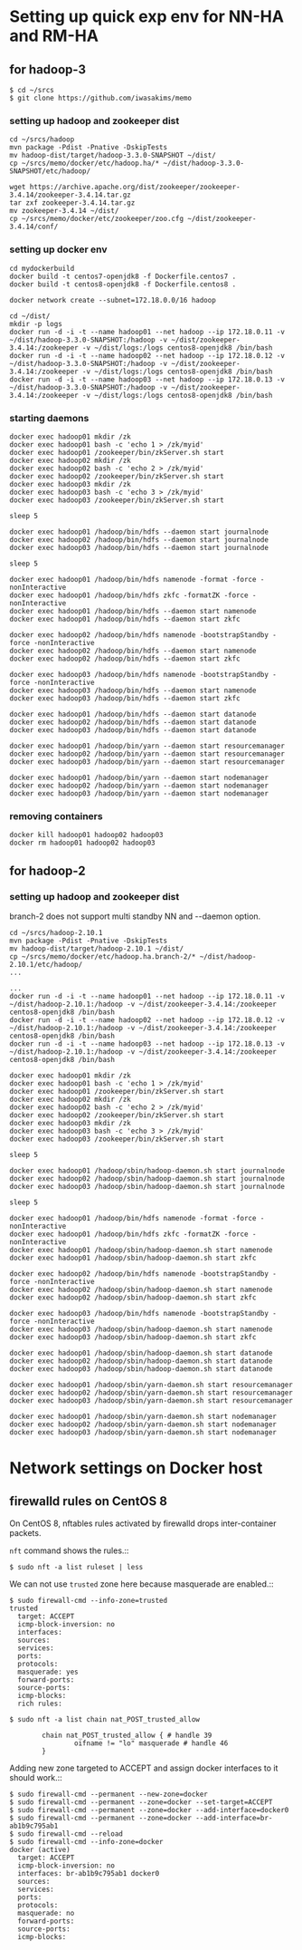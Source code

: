 Setting up quick exp env for NN-HA and RM-HA
============================================

for hadoop-3
------------

````
$ cd ~/srcs
$ git clone https://github.com/iwasakims/memo
````

### setting up hadoop and zookeeper dist

````
cd ~/srcs/hadoop
mvn package -Pdist -Pnative -DskipTests
mv hadoop-dist/target/hadoop-3.3.0-SNAPSHOT ~/dist/
cp ~/srcs/memo/docker/etc/hadoop.ha/* ~/dist/hadoop-3.3.0-SNAPSHOT/etc/hadoop/

wget https://archive.apache.org/dist/zookeeper/zookeeper-3.4.14/zookeeper-3.4.14.tar.gz
tar zxf zookeeper-3.4.14.tar.gz
mv zookeeper-3.4.14 ~/dist/
cp ~/srcs/memo/docker/etc/zookeeper/zoo.cfg ~/dist/zookeeper-3.4.14/conf/
````

### setting up docker env

```
cd mydockerbuild
docker build -t centos7-openjdk8 -f Dockerfile.centos7 .
docker build -t centos8-openjdk8 -f Dockerfile.centos8 .

docker network create --subnet=172.18.0.0/16 hadoop

cd ~/dist/
mkdir -p logs
docker run -d -i -t --name hadoop01 --net hadoop --ip 172.18.0.11 -v ~/dist/hadoop-3.3.0-SNAPSHOT:/hadoop -v ~/dist/zookeeper-3.4.14:/zookeeper -v ~/dist/logs:/logs centos8-openjdk8 /bin/bash
docker run -d -i -t --name hadoop02 --net hadoop --ip 172.18.0.12 -v ~/dist/hadoop-3.3.0-SNAPSHOT:/hadoop -v ~/dist/zookeeper-3.4.14:/zookeeper -v ~/dist/logs:/logs centos8-openjdk8 /bin/bash
docker run -d -i -t --name hadoop03 --net hadoop --ip 172.18.0.13 -v ~/dist/hadoop-3.3.0-SNAPSHOT:/hadoop -v ~/dist/zookeeper-3.4.14:/zookeeper -v ~/dist/logs:/logs centos8-openjdk8 /bin/bash
```

### starting daemons

```
docker exec hadoop01 mkdir /zk
docker exec hadoop01 bash -c 'echo 1 > /zk/myid'
docker exec hadoop01 /zookeeper/bin/zkServer.sh start
docker exec hadoop02 mkdir /zk
docker exec hadoop02 bash -c 'echo 2 > /zk/myid'
docker exec hadoop02 /zookeeper/bin/zkServer.sh start
docker exec hadoop03 mkdir /zk
docker exec hadoop03 bash -c 'echo 3 > /zk/myid'
docker exec hadoop03 /zookeeper/bin/zkServer.sh start

sleep 5

docker exec hadoop01 /hadoop/bin/hdfs --daemon start journalnode
docker exec hadoop02 /hadoop/bin/hdfs --daemon start journalnode
docker exec hadoop03 /hadoop/bin/hdfs --daemon start journalnode

sleep 5

docker exec hadoop01 /hadoop/bin/hdfs namenode -format -force -nonInteractive
docker exec hadoop01 /hadoop/bin/hdfs zkfc -formatZK -force -nonInteractive
docker exec hadoop01 /hadoop/bin/hdfs --daemon start namenode
docker exec hadoop01 /hadoop/bin/hdfs --daemon start zkfc

docker exec hadoop02 /hadoop/bin/hdfs namenode -bootstrapStandby -force -nonInteractive
docker exec hadoop02 /hadoop/bin/hdfs --daemon start namenode
docker exec hadoop02 /hadoop/bin/hdfs --daemon start zkfc

docker exec hadoop03 /hadoop/bin/hdfs namenode -bootstrapStandby -force -nonInteractive
docker exec hadoop03 /hadoop/bin/hdfs --daemon start namenode
docker exec hadoop03 /hadoop/bin/hdfs --daemon start zkfc

docker exec hadoop01 /hadoop/bin/hdfs --daemon start datanode
docker exec hadoop02 /hadoop/bin/hdfs --daemon start datanode
docker exec hadoop03 /hadoop/bin/hdfs --daemon start datanode

docker exec hadoop01 /hadoop/bin/yarn --daemon start resourcemanager
docker exec hadoop02 /hadoop/bin/yarn --daemon start resourcemanager
docker exec hadoop03 /hadoop/bin/yarn --daemon start resourcemanager

docker exec hadoop01 /hadoop/bin/yarn --daemon start nodemanager
docker exec hadoop02 /hadoop/bin/yarn --daemon start nodemanager
docker exec hadoop03 /hadoop/bin/yarn --daemon start nodemanager
```

### removing containers

```
docker kill hadoop01 hadoop02 hadoop03
docker rm hadoop01 hadoop02 hadoop03
```


for hadoop-2
------------

### setting up hadoop and zookeeper dist

branch-2 does not support multi standby NN and --daemon option.

````
cd ~/srcs/hadoop-2.10.1
mvn package -Pdist -Pnative -DskipTests
mv hadoop-dist/target/hadoop-2.10.1 ~/dist/
cp ~/srcs/memo/docker/etc/hadoop.ha.branch-2/* ~/dist/hadoop-2.10.1/etc/hadoop/
...
````


````
...
docker run -d -i -t --name hadoop01 --net hadoop --ip 172.18.0.11 -v ~/dist/hadoop-2.10.1:/hadoop -v ~/dist/zookeeper-3.4.14:/zookeeper centos8-openjdk8 /bin/bash
docker run -d -i -t --name hadoop02 --net hadoop --ip 172.18.0.12 -v ~/dist/hadoop-2.10.1:/hadoop -v ~/dist/zookeeper-3.4.14:/zookeeper centos8-openjdk8 /bin/bash
docker run -d -i -t --name hadoop03 --net hadoop --ip 172.18.0.13 -v ~/dist/hadoop-2.10.1:/hadoop -v ~/dist/zookeeper-3.4.14:/zookeeper centos8-openjdk8 /bin/bash
````

````
docker exec hadoop01 mkdir /zk
docker exec hadoop01 bash -c 'echo 1 > /zk/myid'
docker exec hadoop01 /zookeeper/bin/zkServer.sh start
docker exec hadoop02 mkdir /zk
docker exec hadoop02 bash -c 'echo 2 > /zk/myid'
docker exec hadoop02 /zookeeper/bin/zkServer.sh start
docker exec hadoop03 mkdir /zk
docker exec hadoop03 bash -c 'echo 3 > /zk/myid'
docker exec hadoop03 /zookeeper/bin/zkServer.sh start

sleep 5

docker exec hadoop01 /hadoop/sbin/hadoop-daemon.sh start journalnode
docker exec hadoop02 /hadoop/sbin/hadoop-daemon.sh start journalnode
docker exec hadoop03 /hadoop/sbin/hadoop-daemon.sh start journalnode

sleep 5

docker exec hadoop01 /hadoop/bin/hdfs namenode -format -force -nonInteractive
docker exec hadoop01 /hadoop/bin/hdfs zkfc -formatZK -force -nonInteractive
docker exec hadoop01 /hadoop/sbin/hadoop-daemon.sh start namenode
docker exec hadoop01 /hadoop/sbin/hadoop-daemon.sh start zkfc

docker exec hadoop02 /hadoop/bin/hdfs namenode -bootstrapStandby -force -nonInteractive
docker exec hadoop02 /hadoop/sbin/hadoop-daemon.sh start namenode
docker exec hadoop02 /hadoop/sbin/hadoop-daemon.sh start zkfc

docker exec hadoop03 /hadoop/bin/hdfs namenode -bootstrapStandby -force -nonInteractive
docker exec hadoop03 /hadoop/sbin/hadoop-daemon.sh start namenode
docker exec hadoop03 /hadoop/sbin/hadoop-daemon.sh start zkfc

docker exec hadoop01 /hadoop/sbin/hadoop-daemon.sh start datanode
docker exec hadoop02 /hadoop/sbin/hadoop-daemon.sh start datanode
docker exec hadoop03 /hadoop/sbin/hadoop-daemon.sh start datanode

docker exec hadoop01 /hadoop/sbin/yarn-daemon.sh start resourcemanager
docker exec hadoop02 /hadoop/sbin/yarn-daemon.sh start resourcemanager
docker exec hadoop03 /hadoop/sbin/yarn-daemon.sh start resourcemanager

docker exec hadoop01 /hadoop/sbin/yarn-daemon.sh start nodemanager
docker exec hadoop02 /hadoop/sbin/yarn-daemon.sh start nodemanager
docker exec hadoop03 /hadoop/sbin/yarn-daemon.sh start nodemanager
````


Network settings on Docker host
===============================

firewalld rules on CentOS 8
---------------------------

On CentOS 8, nftables rules activated by firewalld drops inter-container packets.

`nft` command shows the rules.::

    $ sudo nft -a list ruleset | less

We can not use `trusted` zone here because masquerade are enabled.::

    $ sudo firewall-cmd --info-zone=trusted
    trusted
      target: ACCEPT
      icmp-block-inversion: no
      interfaces: 
      sources: 
      services: 
      ports: 
      protocols: 
      masquerade: yes
      forward-ports: 
      source-ports: 
      icmp-blocks: 
      rich rules: 
    
    $ sudo nft -a list chain nat_POST_trusted_allow
    
            chain nat_POST_trusted_allow { # handle 39
                    oifname != "lo" masquerade # handle 46
            }
  
Adding new zone targeted to ACCEPT and assign docker interfaces to it should work.::

    $ sudo firewall-cmd --permanent --new-zone=docker
    $ sudo firewall-cmd --permanent --zone=docker --set-target=ACCEPT
    $ sudo firewall-cmd --permanent --zone=docker --add-interface=docker0
    $ sudo firewall-cmd --permanent --zone=docker --add-interface=br-ab1b9c795ab1
    $ sudo firewall-cmd --reload
    $ sudo firewall-cmd --info-zone=docker
    docker (active)
      target: ACCEPT
      icmp-block-inversion: no
      interfaces: br-ab1b9c795ab1 docker0
      sources: 
      services: 
      ports: 
      protocols: 
      masquerade: no
      forward-ports: 
      source-ports: 
      icmp-blocks: 
